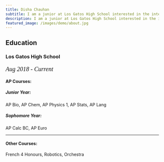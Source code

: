 ```yaml
---
title: Disha Chauhan
subtitle: I am a junior at Los Gatos High School interested in the interdisciplinary fields of Bioinformatics & Robotics that bring together Mathematics, Biology, Physics, & Computer Science. 
description: I am a junior at Los Gatos High School interested in the interdisciplinary fields of Bioinformatics & Robotics that bring together Mathematics, Biology, Physics, & Computer Science.
featured_image: /images/demo/about.jpg
---
```

        
 <h2><span>Education</span></h2>
 <h3>Los Gatos High School</h3>
  <p style="font-family:verdana; font-size:20px"><em class="date">Aug 2018 - Current</em></p>
<h4>AP Courses:</h4>
<h5>Junior Year:</h5> 
AP Bio, AP Chem, AP Physics 1, AP Stats, AP Lang
<h5>Sophomore Year:</h5>
AP Calc BC, AP Euro

<hr>

<h4>Other Courses:</h4>
French 4 Honours, Robotics, Orchestra


               

